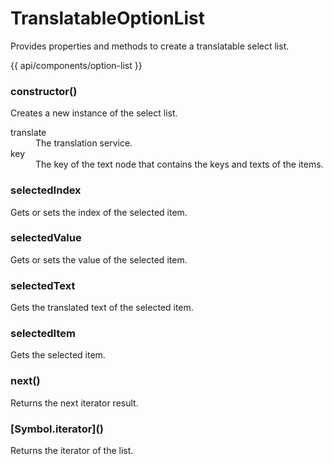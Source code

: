 <!-- ======================================================================
--- Search engine
title:          TranslatableOptionList
keywords:       translatable, option, list, select
description:    TranslatableOptionList for selections.
--- Menu system
order:          10
text:           TranslatableOptionList
hidden:         false
umbel:          false
--- Page properties
id:             
document:       
layout:         layout-2-left
$-left:         #side-menu
searchable:     true
--- Side menu
side-menu-root:     /api
side-menu-header:   API
side-menu-top:      
side-menu-depth:    2
======================================================================= -->

# TranslatableOptionList

Provides properties and methods to create a translatable select list.

{{ api/components/option-list }}

### constructor()

Creates a new instance of the select list.

<dl>
  <dt>translate</dt>
  <dd>The translation service.</dd>
  <dt>key</dt>
  <dd>The key of the text node that contains the keys and texts of the items.</dd>
</dl>

### selectedIndex

Gets or sets the index of the selected item.

### selectedValue

Gets or sets the value of the selected item.

### selectedText

Gets the translated text of the selected item.

### selectedItem

Gets the selected item.

### next()

<span class="code">Returns</span> the next iterator result.

### \[Symbol.iterator]()

<span class="code">Returns</span> the iterator of the list.

